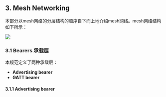 ## 3. Mesh Networking

本部分以mesh网络的分层结构的顺序自下而上地介绍mesh网络。mesh网络结构如下所示：

![ ](/home/gexin/repo/notes/Bluetooth/pic/layer_of_mseh.png  "mesh网络结构")


### 3.1 Bearers 承载层

本规范定义了两种承载层：

+ **Advertising bearer**
+ **GATT bearer**

#### 3.1.1 Advertising bearer

